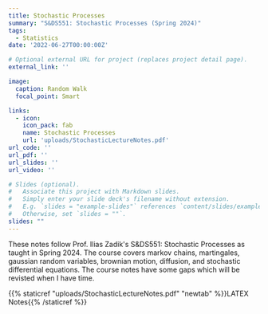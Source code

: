 ```yaml
---
title: Stochastic Processes
summary: "S&DS551: Stochastic Processes (Spring 2024)"
tags:
  - Statistics
date: '2022-06-27T00:00:00Z'

# Optional external URL for project (replaces project detail page).
external_link: ''

image:
  caption: Random Walk
  focal_point: Smart

links:
  - icon: 
    icon_pack: fab
    name: Stochastic Processes
    url: 'uploads/StochasticLectureNotes.pdf'
url_code: ''
url_pdf: ''
url_slides: ''
url_video: ''

# Slides (optional).
#   Associate this project with Markdown slides.
#   Simply enter your slide deck's filename without extension.
#   E.g. `slides = "example-slides"` references `content/slides/example-slides.md`.
#   Otherwise, set `slides = ""`.
slides: ""
---
```


These notes follow Prof. Ilias Zadik's S&DS551: Stochastic Processes as taught in Spring 2024. The course covers markov chains, martingales, gaussian random variables, brownian motion, diffusion, and stochastic differential equations. The course notes have some gaps which will be revisted when I have time. 



{{% staticref "uploads/StochasticLectureNotes.pdf" "newtab" %}}LATEX Notes{{% /staticref %}}




